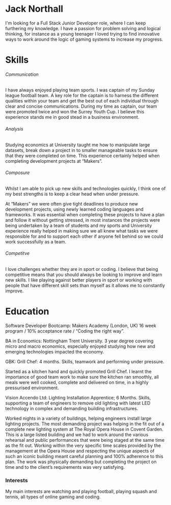 <h1> Jack Northall </h1>

I'm looking for a Full Stack Junior Developer role, where I can keep furthering my knowledge. I have a passion for problem solving and logical thinking, for instance as a young teenager I loved trying to find innovative ways to work around the logic of gaming systems to increase my progress.

<h1> Skills </h1>

<h6> Communication </h6> 
I have always enjoyed playing team sports. I was captain of my Sunday league football team. A key role for the captain is to harness the different qualities within your team and get the best out of each individual through clear and concise communications. During my time as captain, our team were promoted twice and won the Surrey Youth Cup. I believe this experience stands me in good stead in a business environment.

<h6>Analysis</h6>
Studying economics at University taught me how to manipulate large datasets, break down a project in to smaller manageable tasks to ensure that they were completed on time. This experience certainly helped when completing development projects at “Makers”.

<h6> Composure </h6>
Whilst I am able to pick up new skills and technologies quickly, I think one of my best strengths is to keep a clear head when under pressure.

At “Makers” we were often give tight deadlines to produce new development projects, using newly learned coding languages and frameworks. It was essential when completing these projects to have a plan and follow it without getting stressed, in most instances the projects were being undertaken by a team of students and my sports and University experience really helped in making sure we all knew what tasks we were responsible for and to support each other if anyone fell behind so we could work successfully as a team.

<h6> Competitve </h6> 
I love challenges whether they are in sport or coding. I believe that being competitive means that you should always be looking to improve and learn new skills. I like playing against better players in sport or working with people that have different skill sets than myself as it allows me to constantly improve.

<h1>Education</h1>
Software Developer Bootcamp: Makers Academy (London, UK) 16 week program / 10% acceptance rate / “Coding the right way”.

BA in Economics: Nottingham Trent University. 3 year degree covering micro and macro economics, especially enjoyed studying how new and emerging technologies impacted the economy. 

<Working History> 
GBK: Grill Chef: 4 months. Skills, teamwork and performing under pressure.

Started as a kitchen hand and quickly promoted Grill Chef. I learnt the importance of good team work to make sure the kitchen ran smoothly, all meals were well cooked, complete and delivered on time, in a highly pressurised environment.

Vision Accendo Ltd: Lighting Installation Apprentice; 6 Months. Skills, supporting a team of engineers to remove old lighting with latest LED technology in complex and demanding building infrastructures.

Worked nights in a variety of buildings, helping engineers install large lighting projects. The most demanding project was helping in the fit out of a complete new lighting system at The Royal Opera House in Covent Garden. This is a large listed building and we had to work around the various rehearsal and public performances that were being staged at the same time as the fit out. Working within the very specific time scales provided by the management at the Opera House and respecting the unique aspects of such an iconic building meant careful planning and 100% adherence to this plan. The work was physically demanding but completing the project on time and to the client’s requirements was very satisfying.

<h3> Interests </h3> 
My main interests are watching and playing football, playing squash and tennis, all types of online gaming and coding.
